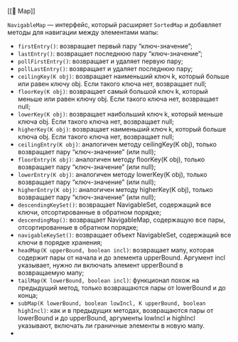 [[🏓 Map]] 

`NavigableMap` — интерфейс, который расширяет `SortedMap` и добавляет методы для навигации между элементами мапы:

- `firstEntry()`: возвращает первый пару “ключ-значение”;
- `lastEntry()`: возвращает последнюю пару “ключ-значение”;
- `pollFirstEntry()`: возвращает и удаляет первую пару;
- `pollLastEntry()`: возвращает и удаляет последнюю пару;
- `ceilingKey(K obj)`: возвращает наименьший ключ k, который больше или равен ключу obj. Если такого ключа нет, возвращает null;
- `floorKey(K obj)`: возвращает самый большой ключ k, который меньше или равен ключу obj. Если такого ключа нет, возвращает null;
- `lowerKey(K obj)`: возвращает наибольший ключ k, который меньше ключа obj. Если такого ключа нет, возвращает null;
- `higherKey(K obj)`: возвращает наименьший ключ k, который больше ключа obj. Если такого ключа нет, возвращает null;
- `ceilingEntry(K obj)`: аналогичен методу ceilingKey(K obj), только возвращает пару “ключ-значение” (или null);
- `floorEntry(K obj)`: аналогичен методу floorKey(K obj), только возвращает пару “ключ-значение” (или null);
- `lowerEntry(K obj)`: аналогичен методу lowerKey(K obj), только возвращает пару “ключ-значение” (или null);
- `higherEntry(K obj)`: аналогичен методу higherKey(K obj), только возвращает пару “ключ-значение” (или null);
- `descendingKeySet()`: возвращает NavigableSet, содержащий все ключи, отсортированные в обратном порядке;
- `descendingMap()`: возвращает NavigableMap, содержащую все пары, отсортированные в обратном порядке;
- `navigableKeySet()`: возвращает объект NavigableSet, содержащий все ключи в порядке хранения;
- `headMap(K upperBound, boolean incl)`: возвращает мапу, которая содержит пары от начала и до элемента upperBound. Аргумент incl указывает, нужно ли включать элемент upperBound в возвращаемую мапу;
- `tailMap(K lowerBound, boolean incl)`: функционал похож на предыдущий метод, только возвращаются пары от lowerBound и до конца;
- `subMap(K lowerBound, boolean lowIncl, K upperBound, boolean highIncl)`: как и в предыдущих методах, возвращаются пары от lowerBound и до upperBound, аргументы lowIncl и highIncl указывают, включать ли граничные элементы в новую мапу.
- 